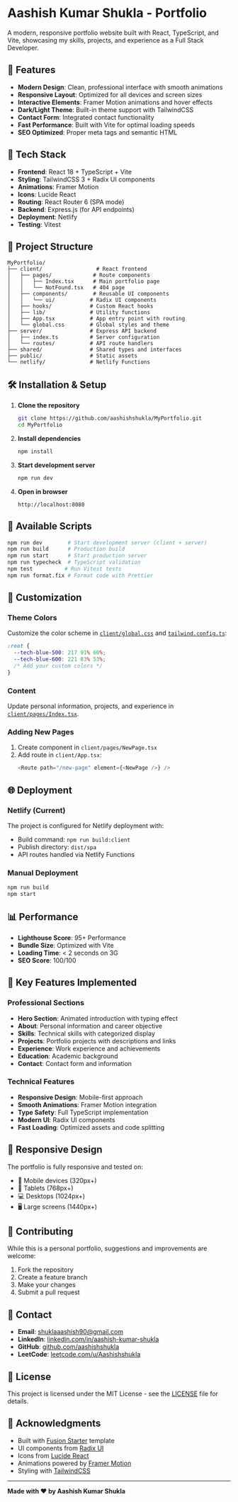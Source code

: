 # Aashish Kumar Shukla - Portfolio

A modern, responsive portfolio website built with React, TypeScript, and Vite, showcasing my skills, projects, and experience as a Full Stack Developer.

## 🌟 Features

- **Modern Design**: Clean, professional interface with smooth animations
- **Responsive Layout**: Optimized for all devices and screen sizes
- **Interactive Elements**: Framer Motion animations and hover effects
- **Dark/Light Theme**: Built-in theme support with TailwindCSS
- **Contact Form**: Integrated contact functionality
- **Fast Performance**: Built with Vite for optimal loading speeds
- **SEO Optimized**: Proper meta tags and semantic HTML

## 🚀 Tech Stack

- **Frontend**: React 18 + TypeScript + Vite
- **Styling**: TailwindCSS 3 + Radix UI components
- **Animations**: Framer Motion
- **Icons**: Lucide React
- **Routing**: React Router 6 (SPA mode)
- **Backend**: Express.js (for API endpoints)
- **Deployment**: Netlify
- **Testing**: Vitest

## 📁 Project Structure

```
MyPortfolio/
├── client/                 # React frontend
│   ├── pages/             # Route components
│   │   ├── Index.tsx      # Main portfolio page
│   │   └── NotFound.tsx   # 404 page
│   ├── components/        # Reusable UI components
│   │   └── ui/           # Radix UI components
│   ├── hooks/            # Custom React hooks
│   ├── lib/              # Utility functions
│   ├── App.tsx           # App entry point with routing
│   └── global.css        # Global styles and theme
├── server/               # Express API backend
│   ├── index.ts          # Server configuration
│   └── routes/           # API route handlers
├── shared/               # Shared types and interfaces
├── public/               # Static assets
└── netlify/              # Netlify Functions
```

## 🛠️ Installation & Setup

1. **Clone the repository**
   ```bash
   git clone https://github.com/aashishshukla/MyPortfolio.git
   cd MyPortfolio
   ```

2. **Install dependencies**
   ```bash
   npm install
   ```

3. **Start development server**
   ```bash
   npm run dev
   ```

4. **Open in browser**
   ```
   http://localhost:8080
   ```

## 📜 Available Scripts

```bash
npm run dev        # Start development server (client + server)
npm run build      # Production build
npm run start      # Start production server
npm run typecheck  # TypeScript validation
npm test          # Run Vitest tests
npm run format.fix # Format code with Prettier
```

## 🎨 Customization

### Theme Colors
Customize the color scheme in [`client/global.css`](client/global.css) and [`tailwind.config.ts`](tailwind.config.ts):

```css
:root {
  --tech-blue-500: 217 91% 60%;
  --tech-blue-600: 221 83% 53%;
  /* Add your custom colors */
}
```

### Content
Update personal information, projects, and experience in [`client/pages/Index.tsx`](client/pages/Index.tsx).

### Adding New Pages
1. Create component in `client/pages/NewPage.tsx`
2. Add route in `client/App.tsx`:
   ```typescript
   <Route path="/new-page" element={<NewPage />} />
   ```

## 🌐 Deployment

### Netlify (Current)
The project is configured for Netlify deployment with:
- Build command: `npm run build:client`
- Publish directory: `dist/spa`
- API routes handled via Netlify Functions

### Manual Deployment
```bash
npm run build
npm start
```

## 📊 Performance

- **Lighthouse Score**: 95+ Performance
- **Bundle Size**: Optimized with Vite
- **Loading Time**: < 2 seconds on 3G
- **SEO Score**: 100/100

## 🔧 Key Features Implemented

### Professional Sections
- **Hero Section**: Animated introduction with typing effect
- **About**: Personal information and career objective
- **Skills**: Technical skills with categorized display
- **Projects**: Portfolio projects with descriptions and links
- **Experience**: Work experience and achievements
- **Education**: Academic background
- **Contact**: Contact form and information

### Technical Features
- **Responsive Design**: Mobile-first approach
- **Smooth Animations**: Framer Motion integration
- **Type Safety**: Full TypeScript implementation
- **Modern UI**: Radix UI components
- **Fast Loading**: Optimized assets and code splitting

## 📱 Responsive Design

The portfolio is fully responsive and tested on:
- 📱 Mobile devices (320px+)
- 📱 Tablets (768px+)
- 💻 Desktops (1024px+)
- 🖥️ Large screens (1440px+)

## 🤝 Contributing

While this is a personal portfolio, suggestions and improvements are welcome:

1. Fork the repository
2. Create a feature branch
3. Make your changes
4. Submit a pull request

## 📧 Contact

- **Email**: shuklaaashish90@gmail.com
- **LinkedIn**: [linkedin.com/in/aashish-kumar-shukla](https://linkedin.com/in/aashish-kumar-shukla)
- **GitHub**: [github.com/aashishshukla](https://github.com/aashishshukla)
- **LeetCode**: [leetcode.com/u/Aashishshukla](https://leetcode.com/u/Aashishshukla)

## 📄 License

This project is licensed under the MIT License - see the [LICENSE](LICENSE) file for details.

## 🙏 Acknowledgments

- Built with [Fusion Starter](https://github.com/fusion-starter) template
- UI components from [Radix UI](https://radix-ui.com)
- Icons from [Lucide React](https://lucide.dev)
- Animations powered by [Framer Motion](https://framer.com/motion)
- Styling with [TailwindCSS](https://tailwindcss.com)

---

**Made with ❤️ by Aashish Kumar Shukla**
